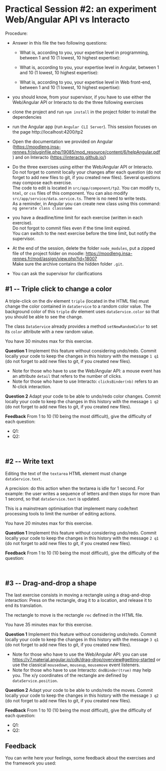 
# Practical Session #2: an experiment Web/Angular API vs Interacto

Procedure:
- Answer in this file the two following questions:
    - What is, according to you, your expertise level in programming, between 1 and 10 (1 lowest, 10 highest expertise): 

    - What is, according to you, your expertise level in Angular, between 1 and 10 (1 lowest, 10 highest expertise):
    
    - What is, according to you, your expertise level in Web front-end, between 1 and 10 (1 lowest, 10 highest expertise):  

- you should know, from your supervisor, if you have to use either the Web/Angular API or Interacto to do the three following exercises

- clone the project and run `npm install` in the project folder to install the dependencies


- run the Angular app (run `Angular CLI Server`).
This session focuses on the page http://localhost:4200/tp2


- Open the documentation we provided on Angular (https://moodleng.insa-rennes.fr/pluginfile.php/19085/mod_resource/content/6/helpAngular.pdf) 
and on Interacto (https://interacto.github.io/) 


- Do the three exercises using either the Web/Angular API or Interacto.<br/>
Do not forget to commit locally your changes after each question (do not forget to add new files to git, if you created new files).
Several questions may compose each exercise.<br/>
The code to edit is located in `src/app/component/tp2`.
You can modify `ts`, `html`, or `css` files of this component.
You can also modify `src/app/service/data.service.ts`.
There is no need to write tests.<br/>
As a reminder, in Angular you can create new class using this command: 
`ng generate class classname`

- you have a deadline/time limit for each exercise (written in each exercise).<br/>
Do not forgot to commit files even if the time limit expired.<br/>
You can switch to the next exercise before the time limit, but notify the supervisor.

- At the end of the session, delete the folder `node_modules`,  put a zipped file of the project folder on moodle: https://moodleng.insa-rennes.fr/mod/assign/view.php?id=18007 <br/>
Make sure the archive contains the hidden folder `.git`.

- You can ask the supervisor for clarifications



## #1 -- Triple click to change a color

A triple-click on the div element `triple` (located in the HTML file) must change the color contained in `dataService` to a random color value.
The background color of this `triple` div element uses `dataService.color` so that you should be able to see the change.

The class `DataService` already provides a method `setNewRandomColor` to set its `color` attribute with a new random value.

You have 30 minutes max for this exercise. 

**Question 1** Implement this feature without considering undo/redo.
Commit locally your code to keep the changes in this history with the message `1 q1` (do not forget to add new files to git, if you created new files).

- Note for those who have to use the Web/Angular API: a mouse event has an attribute `detail` that refers to the number of clicks.
- Note for those who have to use Interacto: `clicksBinder(nb)` refers to an N-click interaction.


**Question 2** Adapt your code to be able to undo/redo color changes. 
Commit locally your code to keep the changes in this history with the message `1 q2` (do not forget to add new files to git, if you created new files).

**Feedback**
From 1 to 10 (10 being the most difficult), give the difficulty of each question:
 - Q1:
 - Q2:


<br/>

## #2 -- Write text

Editing the text of the `textarea` HTML element must change `dataService.text`.

A precision: do this action when the textarea is idle for 1 second.
For example: the user writes a sequence of letters and then stops for more than 1 second, so that `dataService.text` is updated.

This is a mainstream optimisation that implement many code/text processing tools to limit the number of editing actions. 

You have 20 minutes max for this exercise. 

**Question 1** Implement this feature without considering undo/redo.
Commit locally your code to keep the changes in this history with the message `2 q1` (do not forget to add new files to git, if you created new files).

**Feedback**
From 1 to 10 (10 being the most difficult), give the difficulty of the question:


<br/>

## #3 -- Drag-and-drop a shape

The last exercise consists in moving a rectangle using a drag-and-drop interaction:
Press on the rectangle, drag it to a location, and release it to end its translation. 

The rectangle to move is the rectangle `rec` defined in the HTML file.

You have 35 minutes max for this exercise. 

**Question 1** Implement this feature without considering undo/redo.
Commit locally your code to keep the changes in this history with the message `3 q1` (do not forget to add new files to git, if you created new files).

- Note for those who have to use the Web/Angular API: you can use https://v7.material.angular.io/cdk/drag-drop/overview#getting-started
or use the classical `mousedown`, `mouseup`, `mousemove` event listeners.
- Note for those who have to use Interacto: `dndBinder(true)` may help you. The x/y coordinates of the rectangle 
are defined by `dataService.position`. 


**Question 2** Adapt your code to be able to undo/redo the moves. 
Commit locally your code to keep the changes in this history with the message `3 q2` (do not forget to add new files to git, if you created new files).

**Feedback**
From 1 to 10 (10 being the most difficult), give the difficulty of each question:
 - Q1:
 - Q2:


## Feedback

You can write here your feelings, some feedback about the exercises and the framework you used:



